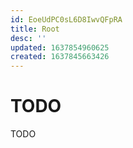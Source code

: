 ```yaml
---
id: EoeUdPC0sL6D8IwvQFpRA
title: Root
desc: ''
updated: 1637854960625
created: 1637845663426
---
```

# TODO

TODO
